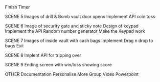 Finish Timer

SCENE 5
Images of drill & Bomb
vault door opens
Implement API coin toss

SCENE 6
Image of security gate and sticky note
Design of keypad
Implement the API Random number generator
Make the Keypad work

SCENE 7
Images of inside vault with cash bags
Implement Drag n drop to bags
Exit

SCENE 8
Implent API for tripping over

SCENE 9
Ending screen with win/loss showing score


OTHER
Documentation
Personalise More
Group Video
Powerpoint

